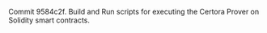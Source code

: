 Commit 9584c2f.                    Build and Run scripts for executing the Certora Prover on Solidity smart contracts.